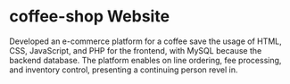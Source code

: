 # coffee-shop Website
Developed an e-commerce platform for a coffee save  the usage of HTML, CSS, JavaScript, and PHP for the  frontend, with MySQL because the backend database. The  platform enables on line ordering, fee processing,  and inventory control, presenting a continuing person revel in.


